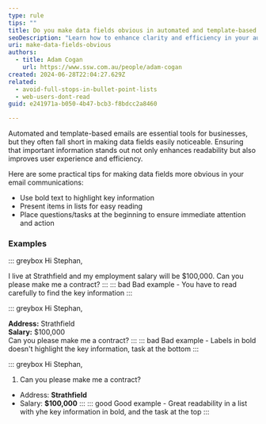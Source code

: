 ```yaml
---
type: rule
tips: ""
title: Do you make data fields obvious in automated and template-based emails?
seoDescription: "Learn how to enhance clarity and efficiency in your automated and template-based emails by making data fields more obvious. "
uri: make-data-fields-obvious
authors:
  - title: Adam Cogan
    url: https://www.ssw.com.au/people/adam-cogan
created: 2024-06-28T22:04:27.629Z
related:
  - avoid-full-stops-in-bullet-point-lists
  - web-users-dont-read
guid: e241971a-b050-4b47-bcb3-f8bdcc2a8460

---
```


Automated and template-based emails are essential tools for businesses, but they often fall short in making data fields easily noticeable. Ensuring that important information stands out not only enhances readability but also improves user experience and efficiency. 

Here are some practical tips for making data fields more obvious in your email communications:

<!--endintro-->

* Use bold text to highlight key information
* Present items in lists for easy reading
* Place questions/tasks at the beginning to ensure immediate attention and action

### Examples

::: greybox
Hi Stephan,

I live at Strathfield and my employment salary will be $100,000. Can you please make me a contract?
:::
::: bad
Bad example - You have to read carefully to find the key information
:::

::: greybox
Hi Stephan,

**Address:** Strathfield    
**Salary:** $100,000   
Can you please make me a contract? 
:::
::: bad
Bad example - Labels in bold doesn't highlight the key information, task at the bottom
:::

::: greybox
Hi Stephan,

1. Can you please make me a contract?

* Address: **Strathfield**      
* Salary: **$100,000**
:::
::: good
Good example - Great readability in a list with yhe key information in bold, and the task at the top 
:::
